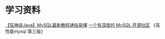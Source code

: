# 学习资料
[【狂神说Java】MySQL最新教程通俗易懂](https://www.bilibili.com/video/BV1NJ411J79W)
[一个有深度的 MySQL 开源社区](https://opensource.actionsky.com/)
《高性能mysql 第三版》
